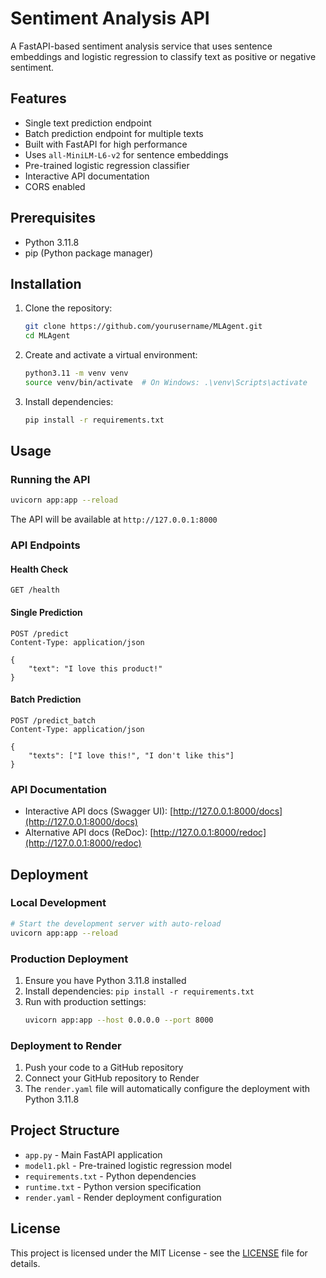 # Sentiment Analysis API

A FastAPI-based sentiment analysis service that uses sentence embeddings and logistic regression to classify text as positive or negative sentiment.

## Features

- Single text prediction endpoint
- Batch prediction endpoint for multiple texts
- Built with FastAPI for high performance
- Uses `all-MiniLM-L6-v2` for sentence embeddings
- Pre-trained logistic regression classifier
- Interactive API documentation
- CORS enabled

## Prerequisites

- Python 3.11.8
- pip (Python package manager)

## Installation

1. Clone the repository:
   ```bash
   git clone https://github.com/yourusername/MLAgent.git
   cd MLAgent
   ```

2. Create and activate a virtual environment:
   ```bash
   python3.11 -m venv venv
   source venv/bin/activate  # On Windows: .\venv\Scripts\activate
   ```

3. Install dependencies:
   ```bash
   pip install -r requirements.txt
   ```

## Usage

### Running the API

```bash
uvicorn app:app --reload
```

The API will be available at `http://127.0.0.1:8000`

### API Endpoints

#### Health Check
```http
GET /health
```

#### Single Prediction
```http
POST /predict
Content-Type: application/json

{
    "text": "I love this product!"
}
```

#### Batch Prediction
```http
POST /predict_batch
Content-Type: application/json

{
    "texts": ["I love this!", "I don't like this"]
}
```

### API Documentation

- Interactive API docs (Swagger UI): [http://127.0.0.1:8000/docs](http://127.0.0.1:8000/docs)
- Alternative API docs (ReDoc): [http://127.0.0.1:8000/redoc](http://127.0.0.1:8000/redoc)

## Deployment

### Local Development

```bash
# Start the development server with auto-reload
uvicorn app:app --reload
```

### Production Deployment

1. Ensure you have Python 3.11.8 installed
2. Install dependencies: `pip install -r requirements.txt`
3. Run with production settings:
   ```bash
   uvicorn app:app --host 0.0.0.0 --port 8000
   ```

### Deployment to Render

1. Push your code to a GitHub repository
2. Connect your GitHub repository to Render
3. The `render.yaml` file will automatically configure the deployment with Python 3.11.8

## Project Structure

- `app.py` - Main FastAPI application
- `model1.pkl` - Pre-trained logistic regression model
- `requirements.txt` - Python dependencies
- `runtime.txt` - Python version specification
- `render.yaml` - Render deployment configuration

## License

This project is licensed under the MIT License - see the [LICENSE](LICENSE) file for details.


